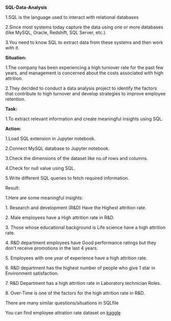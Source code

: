 <p><b>SQL-Data-Analysis</b></p>
<p>1.SQL is the language used to interact with relational databases</p>
<p>2.Since most systems today capture the data using one or more databases (like MySQL, Oracle, Redshift, SQL Server, etc.).</p>
<p>3.You need to know SQL to extract data from these systems and then work with it.</p>

<p><b>Situation:</b></p>
<p>1.The company has been experiencing a high turnover rate for the past few years, and management is concerned about the costs associated with high attrition.</p>
<p>2.They decided to conduct a data analysis project to identify the factors that contribute to high turnover and develop strategies to improve employee retention.</p>

<p><b>Task:</b></p>
<p>1.To extract relevant information and create meaningful insights using SQL.</p>

<p><b>Action:</b></p>
<p>1.Load SQL extension in Jupyter notebook.</p>
<p>2.Connect MySQL database to Jupyter notebook.</p>
<p>3.Check the dimensions of the dataset like no.of rows and columns.</p>
<p>4.Check for null value using SQL.</p>
<p>5.Write different SQL queries to fetch required information.</p>

<p>Result:</p>
<p>1.Here are some meaningful insights:</p>

<p>1. Research and development (R&D) Have the Highest attrition rate.</p>
<p>2. Male employees have a High attrition rate in R&D.</p>
<p>3. Those whose educational background is Life science have a high attrition rate.</p>
<p>4. R&D department employees have Good performance ratings but they don't receive promotions in the last 4 years.</p>
<p>5. Employees with one year of experience have a high attrition rate.</p>
<p>6. R&D department has the highest number of people who give 1 star in Environment satisfaction.</p>
<P>7. R&D Department has a high attrition rate in Laboratory technician Roles.</P>
<p>8. Over-Time is one of the factors for the high attrition rate in R&D.</p>
There are many similar questions/situations in SQLfile

You can find employee attration rate dataset on [kaggle](https://www.kaggle.com/)<br>
